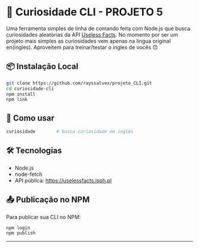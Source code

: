 # 🧠 Curiosidade CLI - PROJETO 5

Uma ferramenta simples de linha de comando feita com Node.js que busca curiosidades aleatórias da API [Useless Facts](https://uselessfacts.jsph.pl). No momento por ser um projeto mais simples as curiosidades vem apenas na lingua original en(ingles). Aproveitem para treinar/testar o ingles de vocês 🙃

## 📦 Instalação Local

```bash
git clone https://github.com/rayssalvex/projeto_CLI.git
cd curiosidade-cli
npm install
npm link
```

## 🚀 Como usar

```bash
curiosidade        # busca curiosidade em inglês
```

## 🛠 Tecnologias

- Node.js
- node-fetch
- API pública: https://uselessfacts.jsph.pl

## 📤 Publicação no NPM

Para publicar sua CLI no NPM:

```bash
npm login
npm publish
```

---

